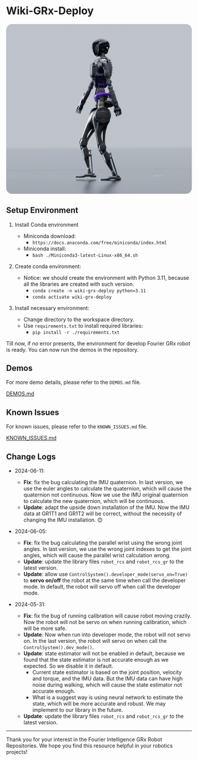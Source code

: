 # Wiki-GRx-Deploy

![](pictures/1.png)

## Setup Environment

1. Install Conda environment
    - Miniconda download:
        - `https://docs.anaconda.com/free/miniconda/index.html`
    - Miniconda install:
        - `bash ./Miniconda3-latest-Linux-x86_64.sh`

2. Create conda environment:
    - Notice: we should create the environment with Python 3.11, because all the libraries are created with such version.
        - `conda create -n wiki-grx-deploy python=3.11`
        - `conda activate wiki-grx-deploy`

3. Install necessary environment:
    - Change directory to the workspace directory.
    - Use `requirements.txt` to install required libraries:
        - `pip install -r ./requirements.txt`

Till now, if no error presents, the environment for develop Fourier GRx robot is ready.
You can now run the demos in the repository.

## Demos

For more demo details, please refer to the `DEMOS.md` file.

[DEMOS.md](DEMOS.md)

## Known Issues

For known issues, please refer to the `KNOWN_ISSUES.md` file.

[KNOWN_ISSUES.md](KNOWN_ISSUES.md)

## Change Logs

- 2024-06-11:
  - **Fix**: fix the bug calculating the IMU quaternion. In last version, we use the euler angles to calculate the quaternion, which will cause the quaternion not continuous. 
  Now we use the IMU original quaternion to calculate the new quaternion, which will be continuous.
  - **Update**: adapt the upside down installation of the IMU. Now the IMU data at GR1T1 and GR1T2 will be correct, without the necessity of changing the IMU installation. 😊

- 2024-06-05:
    - **Fix**: fix the bug calculating the parallel wrist using the wrong joint angles. In last version, we use the wrong joint indexes to get the joint angles, which will cause the parallel wrist calculation wrong.
    - **Update**: update the library files `robot_rcs` and `robot_rcs_gr` to the latest version.
    - **Update**: allow use `ControlSystem().developer_mode(servo_on=True)` to **servo on/off** the robot at the same time when call the developer mode. In default, the robot will servo off when call the developer mode.

- 2024-05-31:
    - **Fix**: fix the bug of running calibration will cause robot moving crazily. Now the robot will not be servo on when running calibration, which will be more safe.
    - **Update**: Now when run into developer mode, the robot will not servo on. In the last version, the robot will servo on when call the `ControlSystem().dev_mode()`.
    - **Update**: state estimator will not be enabled in default, because we found that the state estimator is not accurate enough as we expected. So we disable it in default.
        - Current state estimator is based on the joint position, velocity and torque, and the IMU data. But the IMU data can have high noise during walking, which will cause the state estimator not
          accurate enough.
        - What is a suggest way is using neural network to estimate the state, which will be more accurate and robust. We may implement to our library in the future.
    - **Update**: update the library files `robot_rcs` and `robot_rcs_gr` to the latest version.

---

Thank you for your interest in the Fourier Intelligence GRx Robot Repositories.
We hope you find this resource helpful in your robotics projects!